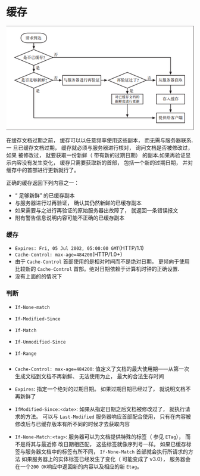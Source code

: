 # 缓存


![image of cache for get](resources/cache-get.png)


在缓存文档过期之前， 缓存可以以任意频率使用这些副本， 而无需与服务器联系.一
旦已缓存文档过期， 缓存就必须与服务器进行核对， 询问文档是否被修改过， 如果
被修改过， 就要获取一份新鲜（ 带有新的过期日期） 的副本.如果再验证显示内容没有发生变化，
缓存只需要获取新的首部， 包括一个新的过期日期， 并对缓存中的首部进行更新就行了。

正确的缓存返回下列内容之一：
* “ 足够新鲜” 的已缓存副本
* 与服务器进行过再验证， 确认其仍然新鲜的已缓存副本
* 如果需要与之进行再验证的原始服务器出故障了， 就返回一条错误报文
* 附有警告信息说明内容可能不正确的已缓存副本



### 缓存

- `Expires: Fri, 05 Jul 2002, 05:00:00 GMT`(HTTP/1.1)
- `Cache-Control: max-age=484200`(HTTP/1.0+)
- 由于 `Cache-Control` 首部使用的是相对时间而不是绝对日期， 更倾向于使用比较新的 `Cache-Control` 首部。绝对日期依赖于计算机时钟的正确设置.
- 没有上面的的情况下

### 判断

- `If-None-match`
- `If-Modified-Since`

- `If-Match`
- `If-Unmodified-Since`
- `If-Range`

###

- `Cache-Control: max-age=484200`: 值定义了文档的最大使用期——从第一次生成文档到文档不再新鲜、 无法使用为止， 最大的合法生存时间
- `Expires`: 指定一个绝对的过期日期。 如果过期日期已经过了， 就说明文档不再新鲜了

- `IfModified-Since:<date>`: 如果从指定日期之后文档被修改过了， 就执行请求的方法。 可以与
`Last-Modified` 服务器响应首部配合使用， 只有在内容被修改后与已缓存版本有所不同的时候才去获取内容
- `If-None-Match:<tag>`: 服务器可以为文档提供特殊的标签（ 参见 `ETag`）， 而不是将其与最近修
改日期相匹配， 这些标签就像序列号一样。 如果已缓存标签与服务器文档中的标签有所不同， `If-None-Match` 首部就会执行所请求的方法
如果服务器上的实体标签已经发生了变化（ 可能变成了 v3.0）， 服务器会在一个`200 OK`响应中返回新的内容以及相应的新 `Etag`。

